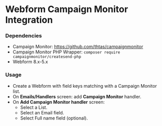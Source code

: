 Webform Campaign Monitor Integration
====================================

### Dependencies
+ Campaign Monitor: https://github.com/thtas/campaignmonitor
+ Campaign Monitor PHP Wrapper: ``composer require campaignmonitor/createsend-php``
+ Webform 8.x-5.x

### Usage
+ Create a Webform with field keys matching with a Campaign Monitor list.
+ On **Emails/Handlers** screen: add **Campaign Monitor** handler.
+ On **Add Campaign Monitor handler** screen:
    + Select a List.
    + Select an Email field.
    + Select Full name field (optional).    
